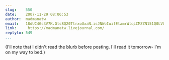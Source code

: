 ```yaml
---
slug:    550
date:    2007-11-29 08:06:53
author:  madmanatw
email:   18dUC4Gs3V7K.GtsBQ20TtrxoUxaN.isJNWoIuifEtamrWtqLCMZZN151Q0LVGwQ==
link:     https://madmanatw.livejournal.com/
replyto: 549
...
```


(I'll note that I didn't read the blurb before posting. I'll read it
tomorrow- I'm on my way to bed.)
